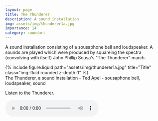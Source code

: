 ```yaml
---
layout: page
title: The Thunderer
description: A sound installation
img: assets/img/thunderer1a.jpg
importance: 14
category: soundart
---
```


A sound installation consisting of a sousaphone bell and loudspeaker. A sounds are played which were produced by squareing the spectra (convolving with itself) John Phillip Sousa's "The Thunderer" march.

<div class="row">
    <div class="col-sm mt-3 mt-md-0">
        {% include figure.liquid path="assets/img/thunderer1a.jpg" title="Title" class="img-fluid rounded z-depth-1" %}
    </div>
</div>
<div class="caption">
    The Thunderer, a sound installation - Ted Apel - sousaphone bell, loudspeaker, sound

</div>

Listen to the Thunderer.

</p>
	<audio controls="controls">
	<source src="sound/09%20The%20Thunderer.ogg" type="audio/ogg"/>
	<source src="sound/09%20The%20Thunderer.mp3" type="audio/mpeg"/>
	html5 browsers only.</audio>
